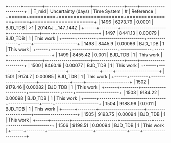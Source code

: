 +------+---------+----------------------+---------------+-----+---------------------+
|      |   T_mid |   Uncertainty (days) | Time System   | #   | Reference           |
+======+=========+======================+===============+=====+=====================+
| 1496 | 6273.79 |              0.0001  | BJD_TDB       | >1  | 2014AJ....147..144Z |
+------+---------+----------------------+---------------+-----+---------------------+
| 1497 | 8441.13 |              0.00079 | BJD_TDB       | 1   | This work           |
+------+---------+----------------------+---------------+-----+---------------------+
| 1498 | 8445.9  |              0.00066 | BJD_TDB       | 1   | This work           |
+------+---------+----------------------+---------------+-----+---------------------+
| 1499 | 8455.42 |              0.001   | BJD_TDB       | 1   | This work           |
+------+---------+----------------------+---------------+-----+---------------------+
| 1500 | 8460.19 |              0.00077 | BJD_TDB       | 1   | This work           |
+------+---------+----------------------+---------------+-----+---------------------+
| 1501 | 9174.7  |              0.00085 | BJD_TDB       | 1   | This work           |
+------+---------+----------------------+---------------+-----+---------------------+
| 1502 | 9179.46 |              0.00082 | BJD_TDB       | 1   | This work           |
+------+---------+----------------------+---------------+-----+---------------------+
| 1503 | 9184.22 |              0.00098 | BJD_TDB       | 1   | This work           |
+------+---------+----------------------+---------------+-----+---------------------+
| 1504 | 9188.99 |              0.0011  | BJD_TDB       | 1   | This work           |
+------+---------+----------------------+---------------+-----+---------------------+
| 1505 | 9193.75 |              0.00094 | BJD_TDB       | 1   | This work           |
+------+---------+----------------------+---------------+-----+---------------------+
| 1506 | 9198.51 |              0.00094 | BJD_TDB       | 1   | This work           |
+------+---------+----------------------+---------------+-----+---------------------+